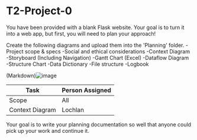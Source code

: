 # T2-Project-0

You have been provided with a blank Flask website. Your goal is to turn it into a web app, but first, you will need to plan your approach! 

Create the following diagrams and upload them into the 'Planning' folder. 
-Project scope & specs
-Social and ethical considerations
-Context Diagram
-Storyboard (Including Navigation)
-Gantt Chart (Excel)
-Dataflow Diagram 
-Structure Chart
-Data Dictionary
-File structure
-Logbook 

(Markdown)![image](https://github.com/AC2024SDD/T2-Project-0/assets/92009909/ac948729-22d2-4bc9-b900-b8570c2ebbd4)

|Task|Person Assigned|
|----|----|
|Scope|All|
Context Diagram|Lochlan|

Your goal is to write your planning documentation so well that anyone could pick up your work and continue it.
